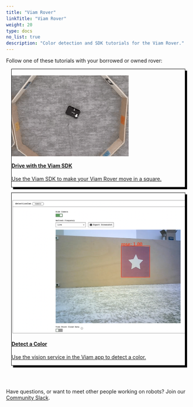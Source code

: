 ```yaml
---
title: "Viam Rover"
linkTitle: "Viam Rover"
weight: 20
type: docs
no_list: true
description: "Color detection and SDK tutorials for the Viam Rover."
---
```


<div>
<p>Follow one of these tutorials with your borrowed or owned rover:</p>
</div>

<div class="container text-center">
  <div class="row">
    <div class="col" style="border: 1px solid #000; box-shadow: 5px 5px 0 0 #000; margin: 1em">
        <br>
        <img src="../../tutorials/img/try-viam-sdk/image1.gif" alt="Overhead view of the Viam rover showing it as it drives in a square.">
        <br>
        <a href="../../tutorials/viam-rover/try-viam-sdk">
            <h4 style="text-align: left; margin-left: 0px; margin-top: 1em;">Drive with the Viam SDK</h4>
            <p style="text-align: left;">Use the Viam SDK to make your Viam Rover move in a square.</p>
        </a>
    </div>
    <div class="col" style="border: 1px solid #000; box-shadow: 5px 5px 0 0 #000; margin: 1em">
        <br>
        <img src="../../tutorials/img/try-viam-color-detection/detectioncam-comp-stream.png" alt="detectionCam stream displaying a color detection.">
        <br>
        <a href="../../tutorials/viam-rover/try-viam-color-detection">
            <h4 style="text-align: left; margin-left: 0px; margin-top: 1em;">Detect a Color</h4>
            <p style="text-align: left;">Use the vision service in the Viam app to detect a color.</p>
        <a>
    </div>
  </div>
</div>

<br>
<br>
<div>
<p>Have questions, or want to meet other people working on robots? Join our <a href="https://join.slack.com/t/viamrobotics/shared_invite/zt-1f5xf1qk5-TECJc1MIY1MW0d6ZCg~Wnw">Community Slack</a>.</p>
</div>
